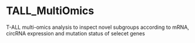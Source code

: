 # TALL_MultiOmics
T-ALL multi-omics analysis to inspect novel subgroups according to mRNA, circRNA expression and mutation status of selecet genes
